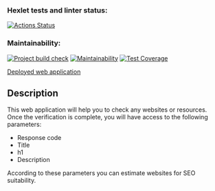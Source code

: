 ### Hexlet tests and linter status:
[![Actions Status](https://github.com/MirrexOne/java-project-72/actions/workflows/hexlet-check.yml/badge.svg)](https://github.com/MirrexOne/java-project-72/actions)

### Maintainability:
[![Project build check](https://github.com/MirrexOne/java-project-72/actions/workflows/main.yml/badge.svg)](https://github.com/MirrexOne/java-project-72/actions)
[![Maintainability](https://api.codeclimate.com/v1/badges/aebce6c978ef16fdb04f/maintainability)](https://codeclimate.com/github/MirrexOne/java-project-72/maintainability)
[![Test Coverage](https://api.codeclimate.com/v1/badges/aebce6c978ef16fdb04f/test_coverage)](https://codeclimate.com/github/MirrexOne/java-project-72/test_coverage)

[Deployed web application](https://page-analyzer-i898.onrender.com)

## Description

This web application will help you to check any websites or resources.
Once the verification is complete, you will have access to the following parameters:
- Response code
- Title
- h1
- Description

According to these parameters you can estimate websites for SEO suitability.
